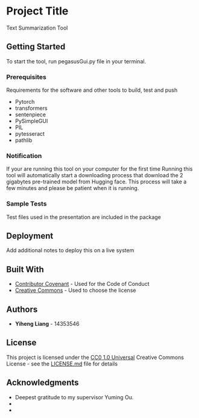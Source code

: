 # Project Title

Text Summarization Tool

## Getting Started

To start the tool, run pegasusGui.py file in your terminal.

### Prerequisites

Requirements for the software and other tools to build, test and push 
- Pytorch
- transformers
- sentenpiece
- PySimpleGUI
- PIL
- pytesseract
- pathlib

### Notification

If your are running this tool on your computer for the first time
Running this tool will automatically start a downloading process that download 
the 2 gigabytes pre-trained model from Hugging face. 
This process will take a few minutes and please be patient when it is running.


### Sample Tests

Test files used in the presentation are included in the package


## Deployment

Add additional notes to deploy this on a live system

## Built With

  - [Contributor Covenant](https://www.contributor-covenant.org/) - Used
    for the Code of Conduct
  - [Creative Commons](https://creativecommons.org/) - Used to choose
    the license


## Authors

  - **Yiheng Liang** - 14353546
   

## License

This project is licensed under the [CC0 1.0 Universal](LICENSE.md)
Creative Commons License - see the [LICENSE.md](LICENSE.md) file for
details

## Acknowledgments

  - Deepest gratitude to my supervisor Yuming Ou.
  - 
  - 

